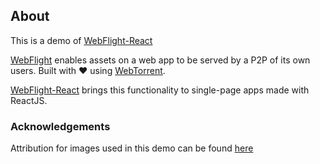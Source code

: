 ## About
This is a demo of [WebFlight-React](http://www.github.com/Team-WebFlight/wf-react)

[WebFlight](http://www.github.com/Team-WebFlight/WebFlight) enables assets on a web app to be served by a P2P of its own users. Built with :heart: using [WebTorrent](http://www.webtorrent.io).

[WebFlight-React](http://www.github.com/Team-WebFlight/wf-react) brings this
functionality to single-page apps made with ReactJS.

### Acknowledgements
Attribution for images used in this demo can be found
[here](https://github.com/Team-WebFlight/wf-react-demo/blob/master/img-cc-attribs.txt)
